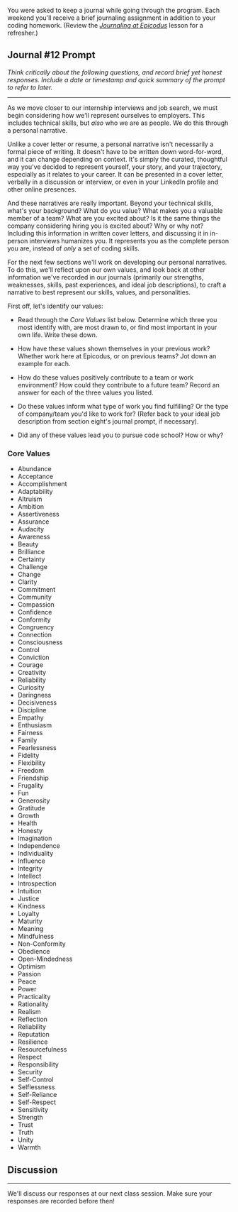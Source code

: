 You were asked to keep a journal while going through the program. Each weekend you'll receive a brief journaling assignment in addition to your coding homework. (Review the _[Journaling at Epicodus](/introduction-to-programming/git-html-and-css-part-2/homework-journaling-at-epicodus)_ lesson for a refresher.)

## Journal #12 Prompt

_Think critically about the following questions, and record brief yet honest responses. Include a date or timestamp and quick summary of the prompt to refer to later._

---

As we move closer to our internship interviews and job search, we must begin considering how we'll represent ourselves to employers. This includes technical skills, but _also_ who we are as people. We do this through a personal narrative.

Unlike a cover letter or resume, a personal narrative isn't necessarily a formal piece of writing. It doesn't have to be written down word-for-word, and it can change depending on context. It's simply the curated, thoughtful way you've decided to represent yourself, your story, and your trajectory, especially as it relates to your career. It can be presented in a cover letter, verbally in a discussion or interview, or even in your LinkedIn profile and other online presences.

And these narratives are really important. Beyond your technical skills, what's your background? What do you value? What makes you a valuable member of a team? What are you excited about? Is it the same things the company considering hiring you is excited about? Why or why not? Including this information in written cover letters, and discussing it in in-person interviews humanizes you. It represents you as the complete person you are, instead of _only_ a set of coding skills.

For the next few sections we'll work on developing our personal narratives. To do this, we'll reflect upon our own values, and look back at other information we've recorded in our journals (primarily our strengths, weaknesses, skills, past experiences, and ideal job descriptions), to craft a narrative to best represent our skills, values, and personalities.

First off, let's identify our values:

* Read through the _Core Values_ list below. Determine which three you most identify with, are most drawn to, or find most important in your own life. Write these down.

* How have these values shown themselves in your previous work? Whether work here at Epicodus, or on previous teams? Jot down an example for each.

* How do these values positively contribute to a team or work environment? How could they contribute to a future team? Record an answer for each of the three values you listed.

* Do these values inform what type of work you find fulfilling? Or the type of company/team you'd like to work for? (Refer back to your ideal job description from section eight's journal prompt, if necessary).

* Did any of these values lead you to pursue code school? How or why?

### Core Values

* Abundance
* Acceptance
* Accomplishment
* Adaptability
* Altruism
* Ambition
* Assertiveness
* Assurance
* Audacity
* Awareness
* Beauty
* Brilliance
* Certainty
* Challenge
* Change
* Clarity
* Commitment
* Community
* Compassion
* Confidence
* Conformity
* Congruency
* Connection
* Consciousness
* Control
* Conviction
* Courage
* Creativity
* Reliability
* Curiosity
* Daringness
* Decisiveness
* Discipline
* Empathy
* Enthusiasm
* Fairness
* Family
* Fearlessness
* Fidelity
* Flexibility
* Freedom
* Friendship
* Frugality
* Fun
* Generosity
* Gratitude
* Growth
* Health
* Honesty
* Imagination
* Independence
* Individuality
* Influence
* Integrity
* Intellect
* Introspection
* Intuition
* Justice
* Kindness
* Loyalty
* Maturity
* Meaning
* Mindfulness
* Non-Conformity
* Obedience
* Open-Mindedness
* Optimism
* Passion
* Peace
* Power
* Practicality
* Rationality
* Realism
* Reflection
* Reliability
* Reputation
* Resilience
* Resourcefulness
* Respect
* Responsibility
* Security
* Self-Control
* Selflessness
* Self-Reliance
* Self-Respect
* Sensitivity
* Strength
* Trust
* Truth
* Unity
* Warmth

## Discussion
---

We'll discuss our responses at our next class session. Make sure your responses are recorded before then!
